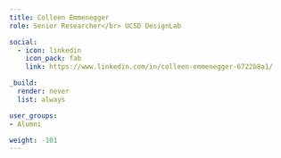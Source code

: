 ```yaml
---
title: Colleen Emmenegger
role: Senior Researcher</br> UCSD DesignLab

social:
  - icon: linkedin
    icon_pack: fab
    link: https://www.linkedin.com/in/colleen-emmenegger-6722b8a1/

_build:
  render: never
  list: always

user_groups:
- Alumni

weight: -101
---
```

